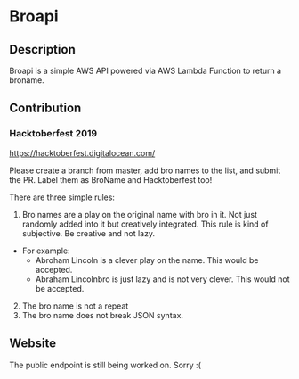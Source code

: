 # Broapi

## Description
Broapi is a simple AWS API powered via AWS Lambda Function to return a broname.

## Contribution
### Hacktoberfest 2019
https://hacktoberfest.digitalocean.com/

Please create a branch from master, add bro names to the list, and submit the PR. Label them as BroName and Hacktoberfest too!

There are three simple rules:  
1. Bro names are a play on the original name with bro in it. Not just randomly added into it but creatively integrated. This rule is kind of subjective. Be creative and not lazy.  
      
  * For example:  
	* Abroham Lincoln is a clever play on the name. This would be accepted.  
	* Abraham Lincolnbro is just lazy and is not very clever. This would not be accepted.  
	
2.  The bro name is not a repeat  
3.  The bro name does not break JSON syntax. 

 ## Website
 The public endpoint is still being worked on. Sorry :(
